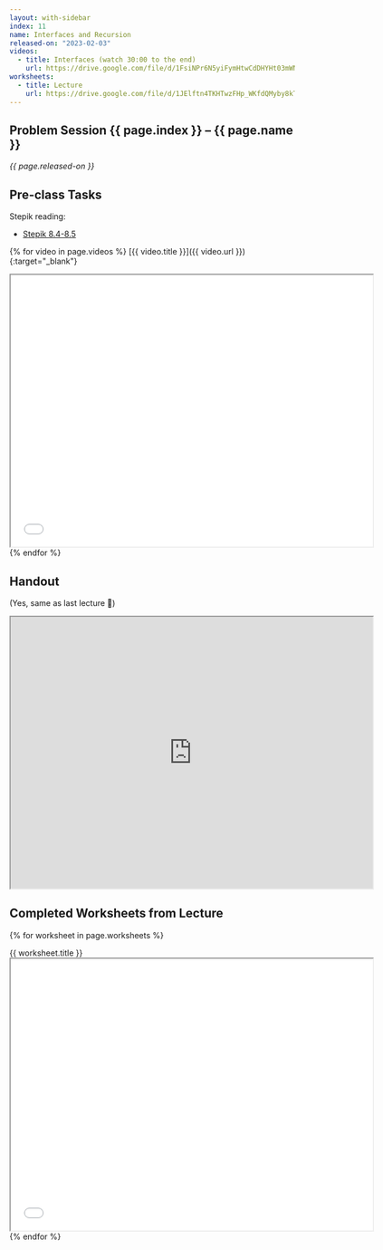 ```yaml
---
layout: with-sidebar
index: 11
name: Interfaces and Recursion
released-on: "2023-02-03"
videos:
  - title: Interfaces (watch 30:00 to the end)
    url: https://drive.google.com/file/d/1FsiNPr6N5yiFymHtwCdDHYHt03mWNw_Q
worksheets:
  - title: Lecture
    url: https://drive.google.com/file/d/1JElftn4TKHTwzFHp_WKfdQMyby8kTIm7
---
```


## Problem Session {{ page.index }} – {{ page.name }}

_{{ page.released-on }}_

## Pre-class Tasks

Stepik reading:
- [Stepik 8.4-8.5](https://stepik.org/lesson/574433/step/1?unit=569019)

{% for video in page.videos %}
[{{ video.title }}]({{ video.url }}){:target="_blank"}

<iframe src="{{ video.url }}/preview" width="640" height="480" allow="autoplay"></iframe>
{% endfor %}

## Handout

(Yes, same as last lecture 🙂)

<iframe src="https://drive.google.com/file/d/1-zmTcKTnnjQ_BUlKNweC77BxgVBCecgn/preview" width="640" height="480" allow="autoplay"></iframe>

## Completed Worksheets from Lecture

{% for worksheet in page.worksheets %}
<div class="worksheetBox">
{{ worksheet.title }}
<br>
<iframe src="{{ worksheet.url }}/preview" width="640" height="480" allow="autoplay"></iframe>
</div>
{% endfor %}
